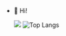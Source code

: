 - 👋 Hi!

  ![](https://komarev.com/ghpvc/?username=AnuragPaul0&label=Profile+Views&color=red&style=plastic)  ![Top Langs](https://github-readme-stats.vercel.app/api/top-langs/?username=AnuragPaul0&theme=dark&jupyter%20notebook_color=blue&html=ff2244&css=00000&scss=222222&layout=compact)
<!--- , I’m Anurag Paul 0 not working
  ![Anurag's GitHub stats](https://github-readme-stats.vercel.app/api?username=AnuragPaul0&show_icons=true&theme=transparent)

bg_color=000
&scss=222222 html=00000green&matlab= 
AnuragPaul0/AnuragPaul0 is a ✨ special ✨ repository because its `README.md` (this file) appears on your GitHub profile.
You can click the Preview link to take a look at your changes.
--->
